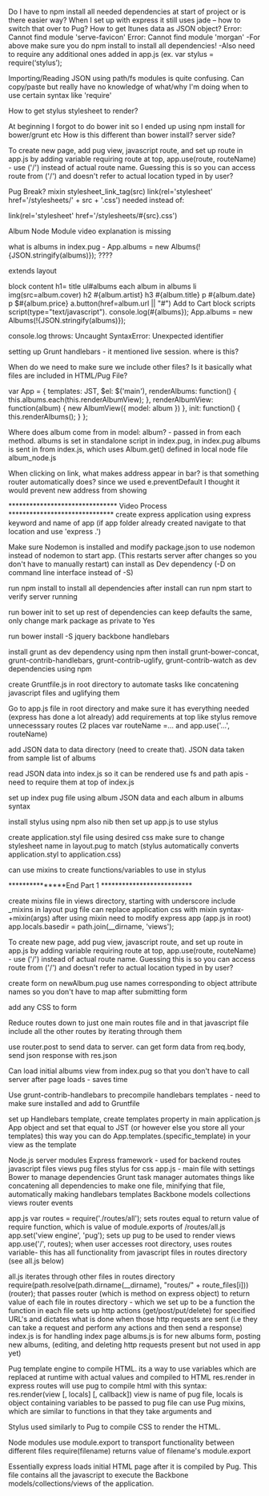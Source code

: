 Do I have to npm install all needed dependencies at start of project or is there easier way?
When I set up with express it still uses jade – how to switch that over to Pug?
How to get Itunes data as JSON object?
Error: Cannot find module 'serve-favicon'
Error: Cannot find module 'morgan'
	-For above make sure you do npm install to install all dependencies!
	-Also need to require any additional ones added in app.js (ex. var stylus = require(‘stylus’);
	
Importing/Reading JSON using path/fs modules is quite confusing. Can copy/paste but really have
no knowledge of what/why I'm doing
  when to use certain syntax like 'require'

How to get stylus stylesheet to render?

At beginning I forgot to do bower init so I ended up using npm install for bower/grunt etc
  How is this different than bower install? server side?
  
To create new page, add pug view, javascript route, and set up route in app.js by adding variable requiring route at top,
app.use(route, routeName) - use ('/') instead of actual route name. Guessing this is so you can access route from ('/') and doesn't 
refer to actual location typed in by user?

Pug Break?
mixin stylesheet_link_tag(src)
  link(rel='stylesheet' href='/stylesheets/' + src + '.css') needed instead of:
  
  link(rel='stylesheet' href='/stylesheets/#{src}.css')
  
Album Node Module video explanation is missing

what is albums in index.pug - App.albums = new Albums(!{JSON.stringify(albums)}); ????

extends layout

block content
  h1= title
  ul#albums
    each album in albums
      li
        img(src=album.cover)
        h2 #{album.artist}
        h3 #{album.title}
        p #{album.date}
        p $#{album.price}
        a.button(href=album.url || "#") Add to Cart
block scripts
  script(type="text/javascript").
    console.log(#{albums});
    App.albums = new Albums(!{JSON.stringify(albums)});
    
console.log throws: Uncaught SyntaxError: Unexpected identifier


setting up Grunt handlebars - it mentioned live session. where is this?

When do we need to make sure we include other files? Is it basically what files are included in HTML/Pug File?

var App = {
  templates: JST,
  $el: $('main'),
  renderAlbums: function() {
    this.albums.each(this.renderAlbumView);
  },
  renderAlbumView: function(album) {
     new AlbumView({
       model: album
     })
  },
  init: function() {
      this.renderAlbums();
  }
};

Where does album come from in model: album? - passed in from each method. albums is set in standalone script in index.pug, in index.pug albums is sent in 
from index.js, which uses Album.get() defined in local node file album_node.js

When clicking on link, what makes address appear in bar? is that something router automatically does? since we used e.preventDefault I thought it would prevent
new address from showing

******************************* Video Process ******************************
create express application using express keyword and name of app (if app folder already
created navigate to that location and use 'express .')

Make sure Nodemon is installed and modify package.json to use nodemon instead of nodemon
to start app. (This restarts server after changes so you don't have to manually restart)
  can install as Dev dependency (-D on command line interface instead of -S)
  
run npm install to install all dependencies
  after install can run npm start to verify server running
  
run bower init to set up rest of dependencies
  can keep defaults the same, only change mark package as private to Yes
  
run bower install -S jquery backbone handlebars

install grunt as dev dependency using npm
  then install grunt-bower-concat, grunt-contrib-handlebars, grunt-contrib-uglify, 
  grunt-contrib-watch as dev dependencies using npm
  
create Gruntfile.js in root directory to automate tasks like concatening javascript files
and uglifying them
  
Go to app.js file in root directory and make sure it has everything needed (express has done a lot already)
  add requirements at top like stylus
  remove unnecesssary routes (2 places var routeName =... and app.use('...', routeName)
  
add JSON data to data directory (need to create that). JSON data taken from sample list of albums

read JSON data into index.js so it can be rendered
  use fs and path apis - need to require them at top of index.js
  
set up index pug file using album JSON data and each album in albums syntax

install stylus using npm also nib
  then set up app.js to use stylus
  
create application.styl file using desired css
  make sure to change stylesheet name in layout.pug to match (stylus automatically converts
  application.styl to application.css)
  
can use mixins to create functions/variables to use in stylus

***************End Part 1 **************************

create mixins file in views directory, starting with underscore
include _mixins in layout pug file
  can replace application css with mixin syntax- +mixin(args)
after using mixin need to modify express app (app.js in root)
  app.locals.basedir = path.join(__dirname, 'views');
  

To create new page, add pug view, javascript route, and set up route in app.js by adding variable requiring route at top,
app.use(route, routeName) - use ('/') instead of actual route name. Guessing this is so you can access route from ('/') and doesn't 
refer to actual location typed in by user?

create form on newAlbum.pug
  use names corresponding to object attribute names so you don't have to map after submitting form
  
add any CSS to form

Reduce routes down to just one main routes file and in that javascript file include all the other routes by iterating
through them

use router.post to send data to server. can get form data from req.body, send json response with res.json

Can load initial albums view from index.pug so that you don't have to call server after page loads - saves time

Use grunt-contrib-handlebars to precompile handlebars templates - need to make sure installed and add to Gruntfile

set up Handlebars template, create templates property in main application.js App object and set that equal to JST (or however else
you store all your templates)
  this way you can do App.templates.(specific_template) in your view as the template
  

Node.js server
  modules
Express framework - used for backend
  routes
    javascript files
  views
    pug files
    stylus for css
  app.js - main file with settings
Bower to manage dependencies
Grunt task manager
  automates things like concatening all dependencies to make one file, minifying
  that file, automatically making handlebars templates
Backbone
  models
  collections
  views
  router
  events
  

app.js
  var routes = require('./routes/all'); sets routes equal to return value of require function, which 
    is value of module.exports of /routes/all.js
  app.set('view engine', 'pug');
    sets up pug to be used to render views
  app.use('/', routes);
    when user accesses root directory, uses routes variable- this has all functionality from javascript files in routes directory (see all.js below)
  
  all.js
    iterates through other files in routes directory
    require(path.resolve(path.dirname(__dirname), "routes/" + route_files[i]))(router);
      that passes router (which is method on express object) to return value of
      each file in routes directory - which we set up to be a function
        the function in each file sets up http actions (get/post/put/delete) for specified URL's
        and dictates what is done when those http requests are sent (i.e they can take a request and perform
        any actions and then send a response)
    index.js is for handling index page
    albums.js is for new albums form, posting new albums, (editing, and deleting http requests present but not used in app yet)
    
Pug
  template engine to compile HTML. its a way to use variables which are replaced at runtime with actual values and compiled to HTML
  res.render in express routes will use pug to compile html with this syntax: res.render(view [, locals] [, callback])
    view is name of pug file, locals is object containing variables to be passed to pug file
  can use Pug mixins, which are similar to functions in that they take arguments and 
    
Stylus
  used similarly to Pug to compile CSS to render the HTML. 
  
Node modules
  use module.export to transport functionality between different files
  require(filename) returns value of filename's module.export
  
Essentially express loads initial HTML page after it is compiled by Pug. This file contains all the javascript to execute
the Backbone models/collections/views of the application.

    











  




